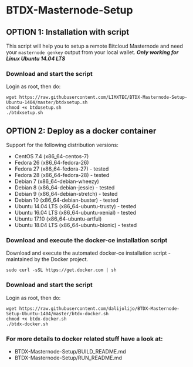 # BTDX-Masternode-Setup
## OPTION 1: Installation with script

This script will help you to setup a remote Bitcloud Masternode and need your `masternode genkey` output from your local wallet.
***Only working for Linux Ubuntu 14.04 LTS***

### Download and start the script
Login as root, then do:
```
wget https://raw.githubusercontent.com/LIMXTEC/BTDX-Masternode-Setup-Ubuntu-1404/master/btdxsetup.sh
chmod +x btdxsetup.sh
./btdxsetup.sh
```

## OPTION 2: Deploy as a docker container

Support for the following distribution versions:
* CentOS 7.4 (x86_64-centos-7)
* Fedora 26 (x86_64-fedora-26)
* Fedora 27 (x86_64-fedora-27) - tested
* Fedora 28 (x86_64-fedora-28) - tested
* Debian 7 (x86_64-debian-wheezy)
* Debian 8 (x86_64-debian-jessie) - tested
* Debian 9 (x86_64-debian-stretch) - tested
* Debian 10 (x86_64-debian-buster) - tested
* Ubuntu 14.04 LTS (x86_64-ubuntu-trusty) - tested
* Ubuntu 16.04 LTS (x86_64-ubuntu-xenial) - tested
* Ubuntu 17.10 (x86_64-ubuntu-artful)
* Ubuntu 18.04 LTS (x86_64-ubuntu-bionic) - tested

### Download and execute the docker-ce installation script

Download and execute the automated docker-ce installation script - maintained by the Docker project.

```
sudo curl -sSL https://get.docker.com | sh
```

### Download and start the script
Login as root, then do:

```
wget https://raw.githubusercontent.com/dalijolijo/BTDX-Masternode-Setup-Ubuntu-1404/master/btdx-docker.sh
chmod +x btdx-docker.sh
./btdx-docker.sh
```

### For more details to docker related stuff have a look at:
* BTDX-Masternode-Setup/BUILD_README.md
* BTDX-Masternode-Setup/RUN_README.md
